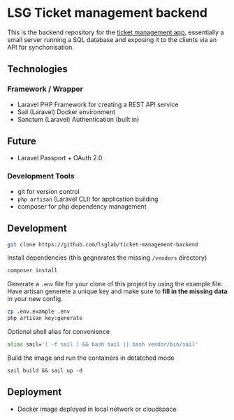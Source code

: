 # LSG Ticket management backend

This is the backend repository for the [ticket management app](https://github.com/lsglab/ticket-management), essentially a small server running a SQL database and exposing it to the clients via an API for synchonisation.

## Technologies

### Framework / Wrapper
+ Laravel PHP Framework for creating a REST API service
+ Sail (Laravel) Docker environment
+ Sanctum (Laravel) Authentication (built in)

## Future

+ Laravel Passport + OAuth 2.0

### Development Tools
+ git for version control
+ `php artisan` (Laravel CLI) for application building
+ composer for php dependency management

## Development
```sh
git clone https://github.com/lsglab/ticket-management-backend
```
Install dependencies (this gegnerates the missing `/vendors` directory)
```sh 
composer install
```
Generate a `.env` file for your clone of this project by using the example file.
Have artisan generete a unique key and make sure to **fill in the missing data** in your new config.
```sh
cp .env.example .env
php artisan key:generate
```
Optional shell alias for convenience
```sh
alias sail='[ -f sail ] && bash sail || bash vendor/bin/sail'
```
Build the image and run the containers in detatched mode
```
sail build && sail up -d
```

## Deployment
+ Docker image deployed in local network or cloudspace
